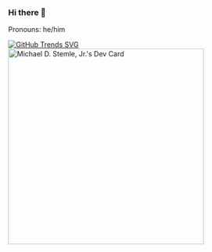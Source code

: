 ### Hi there 👋

Pronouns: he/him

[![GitHub Trends SVG](https://api.githubtrends.io/user/svg/manchicken/langs?time_range=one_year&loc_metric=changed&compact=True&theme=synthwaves)](https://githubtrends.io)
<a href="https://app.daily.dev/manchicken"><img src="https://api.daily.dev/devcards/15a1547140a44d35ab36ad0f4650b961.png?r=5aw" width="400" alt="Michael D. Stemle, Jr.'s Dev Card"/></a>

<!--
**manchicken/manchicken** is a ✨ _special_ ✨ repository because its `README.md` (this file) appears on your GitHub profile.

Here are some ideas to get you started:

- 🔭 I’m currently working on ...
- 🌱 I’m currently learning ...
- 👯 I’m looking to collaborate on ...
- 🤔 I’m looking for help with ...
- 💬 Ask me about ...
- 📫 How to reach me: ...
- 😄 Pronouns: ...
- ⚡ Fun fact: ...
-->
